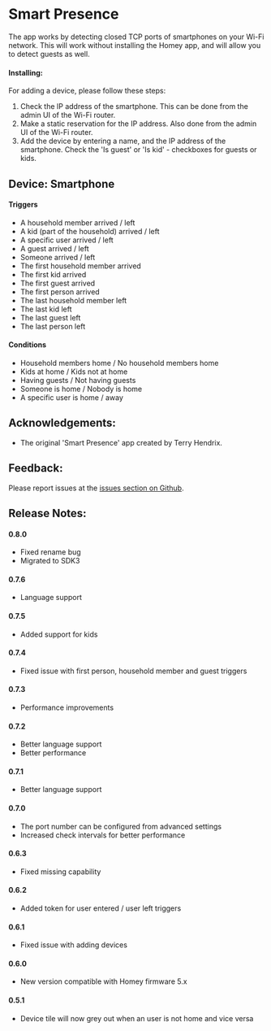 # Smart Presence

The app works by detecting closed TCP ports of smartphones on your Wi-Fi network. This will work without installing the Homey app, and will allow you to detect guests as well.


#### Installing:

For adding a device, please follow these steps:

1. Check the IP address of the smartphone. This can be done from the admin UI of the Wi-Fi router.
2. Make a static reservation for the IP address.  Also done from the admin UI of the Wi-Fi router.
3. Add the device by entering a name, and the IP address of the smartphone.  Check the 'Is guest' or 'Is kid' - checkboxes for guests or kids.

## Device: Smartphone

#### Triggers

- A household member arrived / left
- A kid (part of the household) arrived / left
- A specific user arrived / left
- A guest arrived / left
- Someone arrived / left
- The first household member arrived
- The first kid arrived
- The first guest arrived
- The first person arrived
- The last household member left
- The last kid left
- The last guest left
- The last person left

#### Conditions

- Household members home / No household members home
- Kids at home / Kids not at home
- Having guests / Not having guests
- Someone is home / Nobody is home
- A specific user is home / away


## Acknowledgements:

- The original 'Smart Presence' app created by Terry Hendrix.

## Feedback:

Please report issues at the [issues section on Github](https://github.com/balmli/homey-smartpresence/issues).

## Release Notes:

#### 0.8.0

- Fixed rename bug
- Migrated to SDK3

#### 0.7.6

- Language support

#### 0.7.5

- Added support for kids

#### 0.7.4

- Fixed issue with first person, household member and guest triggers

#### 0.7.3

- Performance improvements

#### 0.7.2

- Better language support
- Better performance

#### 0.7.1

- Better language support

#### 0.7.0

- The port number can be configured from advanced settings
- Increased check intervals for better performance

#### 0.6.3

- Fixed missing capability

#### 0.6.2

- Added token for user entered / user left triggers

#### 0.6.1

- Fixed issue with adding devices

#### 0.6.0

- New version compatible with Homey firmware 5.x

#### 0.5.1

- Device tile will now grey out when an user is not home and vice versa

